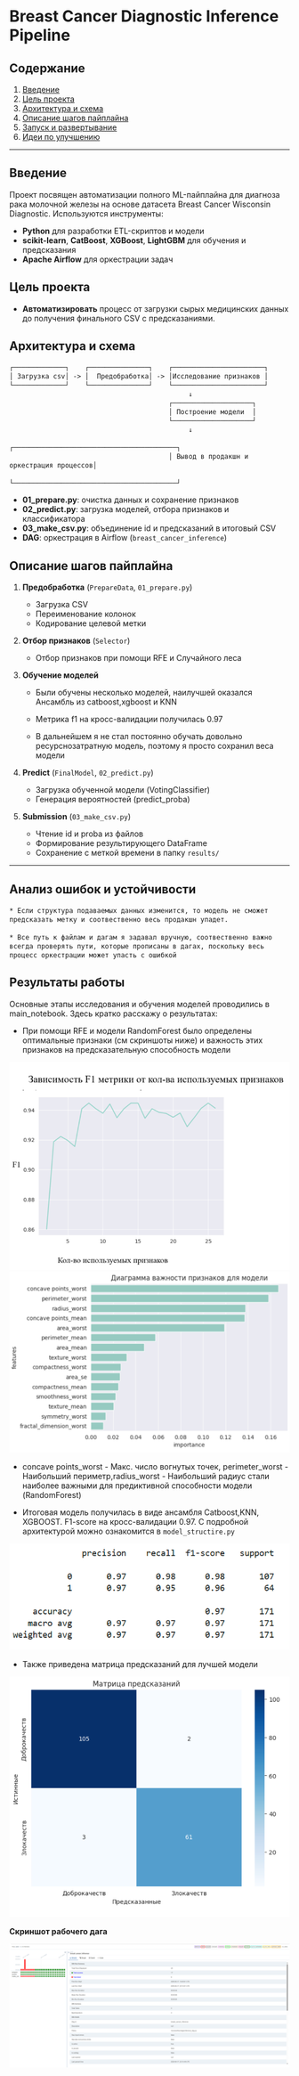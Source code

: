 
# Breast Cancer Diagnostic Inference Pipeline

## Содержание

1. [Введение](#введение)
2. [Цель проекта](#цель-проекта)
3. [Архитектура и схема](#архитектура-и-схема)
4. [Описание шагов пайплайна](#описание-шагов-пайплайна)
5. [Запуск и развертывание](#запуск-и-развертывание)
6. [Идеи по улучшению](#идеи-по-улучшению)

---

## Введение

Проект посвящен автоматизации полного ML-пайплайна для диагноза рака молочной железы на основе датасета Breast Cancer Wisconsin Diagnostic. Используются инструменты:

* **Python** для разработки ETL-скриптов и модели
* **scikit-learn**, **CatBoost**, **XGBoost**, **LightGBM** для обучения и предсказания
* **Apache Airflow** для оркестрации задач

## Цель проекта

* **Автоматизировать** процесс от загрузки сырых медицинских данных до получения финального CSV с предсказаниями.


## Архитектура и схема

```text
┌─────────────┐    ┌───────────────┐    ┌───────────────────────┐
│ Загрузка csv│ -> │  Предобработка│ -> │Исследование признаков │
└─────────────┘    └───────────────┘    └───────────────────────┘
                                             ↓
                                        ┌────────────────────┐
                                        │ Построение модели  │
                                        └────────────────────┘
                                             ↓
                                        ┌─────────────────────────────────────────┐
                                        │ Вывод в продакшн и оркестрация процессов│
                                        └─────────────────────────────────────────┘
```

* **01\_prepare.py**: очистка данных и сохранение признаков
* **02\_predict.py**: загрузка моделей, отбора признаков и классификатора
* **03\_make\_csv.py**: объединение id и предсказаний в итоговый CSV
* **DAG**: оркестрация в Airflow (`breast_cancer_inference`)

## Описание шагов пайплайна

1. **Предобработка** (`PrepareData`, `01_prepare.py`)

   * Загрузка CSV
   * Переименование колонок
   * Кодирование целевой метки

2. **Отбор признаков** (`Selector`)

   * Отбор признаков при помощи RFE и Случайного леса

3. **Обучение моделей**

    * Были обучены несколько моделей, наилучшей оказался Ансамбль из catboost,xgboost и KNN

    * Метрика f1 на кросс-валидации получилась 0.97

    * В дальнейшем я не стал постоянно обучать довольно ресурснозатратную модель, поэтому я просто сохранил веса модели



3. **Predict** (`FinalModel`, `02_predict.py`)

   * Загрузка обученной модели (VotingClassifier)
   * Генерация вероятностей (predict\_proba)

4. **Submission** (`03_make_csv.py`)

   * Чтение id и proba из файлов
   * Формирование результирующего DataFrame
   * Сохранение с меткой времени в папку `results/`

---

## Анализ ошибок и устойчивости

    * Если структура подаваемых данных изменится, то модель не сможет предсказать метку и соотвественно весь продакшн упадет.

    * Все путь к файлам и дагам я задавал вручную, соотвественно важно всегда проверять пути, которые прописаны в дагах, поскольку весь процесс оркестрации может упасть с ошибкой


## Результаты работы

Основные этапы исследования и обучения моделей проводились в main_notebook.
Здесь кратко расскажу о результатах:

+ При помощи RFE и модели RandomForest было определены оптимальные признаки (см скриншоты ниже) и важность этих признаков на предсказательную способность модели

![Кол-во признаков](screens/features_info.png)
![Важность признаков](screens/importance.png)

+ concave points_worst - Макс. число вогнутых точек, perimeter_worst - Наибольший периметр,radius_worst - Наибольший радиус стали наиболее важными для предиктивной способности модели (RandomForest)

+ Итоговая модель получилась в виде ансамбля Catboost,KNN, XGBOOST. F1-score на кросс-валидации 0.97. С подробной архитектурой можно ознакомится в `model_structire.py`

![Метрики](screens/metrics.png)

+ Также приведена матрица предсказаний для лучшей модели 

![Матрица предсказаний](screens/matrix_prediction.png)

**Скриншот рабочего дага** 

![Рабочий даг](screens/airflow_dags.png)
